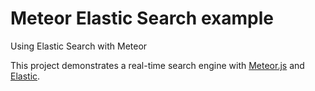 # Meteor Elastic Search example
Using Elastic Search with Meteor

This project demonstrates a real-time search engine with [Meteor.js](http://meteor.com) and [Elastic](http://elastic.co).
